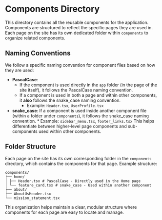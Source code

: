 # Components Directory

This directory contains all the reusable components for the application. Components are structured to reflect the specific pages they are used in. Each page on the site has its own dedicated folder within `components` to organize related components.

## Naming Conventions

We follow a specific naming convention for component files based on how they are used:

- **PascalCase**:
  - If the component is used directly in the `app` folder (in the page of the site itself), it follows the PascalCase naming convention.
  - If a component is used in both a page and within other components, it **also** follows the snake_case naming convention.
    - Example: `Header.tsx`, `UserProfile.tsx`
- **snake_case**: If a component is used inside another component file (within a folder under `components`), it follows the snake_case naming convention. \* Example: `sidebar_menu.tsx`, `footer_links.tsx`
  This helps differentiate between higher-level page components and sub-components used within other components.

## Folder Structure

Each page on the site has its own corresponding folder in the `components` directory, which contains the components for that page.
Example structure:

```
components/
├── home/
│ ├── Header.tsx # PascalCase - Directly used in the Home page
│ └── feature_card.tsx # snake_case - Used within another component
├── about/
├── AboutUsHeader.tsx
└── mission_statement.tsx
```

This organization helps maintain a clear, modular structure where components for each page are easy to locate and manage.
